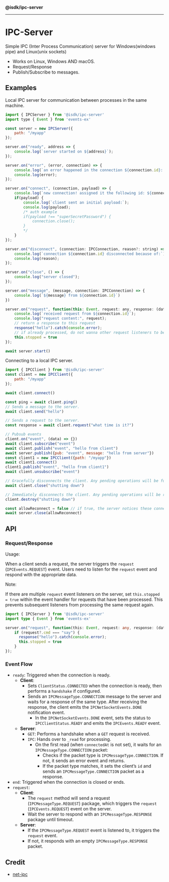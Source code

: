 **@isdk/ipc-server**

***

# IPC-Server

Simple IPC (Inter Process Communication) server for Windows(windows pipe) and Linux(unix sockets)

* Works on Linux, Windows AND macOS.
* Request/Response
* Publish/Subscribe to messages.

## Examples

Local IPC server for communication between processes in the same machine.

```js
import { IPCServer } from '@isdk/ipc-server'
import type { Event } from 'events-ex'

const server = new IPCServer({
    path: "/myapp"
});

server.on("ready", address => {
    console.log(`server started on ${address}`);
});

server.on("error", (error, connection) => {
    console.log(`an error happened in the connection ${connection.id}: ${error.message}`);
    console.log(error);
});

server.on("connect", (connection, payload) => {
    console.log(`new connection! assigned it the following id: ${connection.id}`);
    if(payload) {
        console.log(`client sent an initial payload:`);
        console.log(payload);
        /* auth example
        if(payload !== "superSecretPassword") {
            connection.close();
        }
        */
    }
});

server.on("disconnect", (connection: IPCConnection, reason?: string) => {
    console.log(`connection ${connection.id} disconnected because of:`);
    console.log(reason);
});

server.on("close", () => {
    console.log("server closed");
});

server.on("message", (message, connection: IPCConnection) => {
    console.log(`${message} from ${connection.id}`)
})

server.on("request", function(this: Event, request: any, response: (data: any) => Promise<void>, connection: IPCConnection) {
    console.log(`received request from ${connection.id}`);
    console.log("request content:", request);
    // return a response to this request
    response("hello").catch(console.error);
    // if already processed, do not wanna other request listeners to be triggered
    this.stopped = true
});

await server.start()
```

Connecting to a local IPC server.

```js
import { IPCClient } from '@isdk/ipc-server'
const client = new IPCClient({
    path: "/myapp"
});

await client.connect()

const ping = await client.ping()
// Sends a message to the server.
await client.send("hello")

// Sends a request to the server.
const response = await client.request("what time is it?")

// Pubsub events
client.on("event", (data) => {})
await client.subscribe("event")
await client.publish("event", "hello from client")
await server.publish({pub: "event", message: "hello from server"})
const client1 = new IPCClient({path: "/myapp"})
await client1.connect()
client1.publish("event", "hello from client1")
await client.unsubscribe("event")

// Gracefully disconnects the client. Any pending operations will be fulfilled before the connection is closed.
await client.close("shutting down")

// Immediately disconnects the client. Any pending operations will be rejected.
client.destroy("shutting down")

const allowReconnect = false // if true, the server notices these connected clients to reconnect to the server after a while. the server will restart. defaults to false.
await server.close(allowReconnect)
```

## API

### Request/Response

Usage:

When a client sends a request, the server triggers the `request` (`IPCEvents.REQUEST`) event. Users need to listen for the `request` event and respond with the appropriate data.

Note:

If there are multiple `request` event listeners on the server, set `this.stopped = true` within the event handler for requests that have been processed. This prevents subsequent listeners from processing the same request again.

```ts
import { IPCServer } from '@isdk/ipc-server'
import type { Event } from 'events-ex'

server.on("request", function(this: Event, request: any, response: (data: any) => Promise<void>, connection: IPCConnection) {
    if (request?.cmd === "say") {
      response("hello").catch(console.error);
      this.stopped = true
    }
});
```

### Event Flow

- `ready`: Triggered when the connection is ready.
  - **Client**:
    - Sets `ClientStatus.CONNECTED` when the connection is ready, then performs a `handshake` if configured.
    - Sends an `IPCMessageType.CONNECTION` message to the server and waits for a response of the same type. After receiving the response, the client emits the `IPCNetSocketEvents.DONE` notification event.
      - In the `IPCNetSocketEvents.DONE` event, sets the status to `IPCClientStatus.READY` and emits the `IPCEvents.READY` event.
  - **Server**:
    - `GET`: Performs a handshake when a `GET` request is received.
    - `IPC`: Hands over to `_read` for processing.
      - On the first read (when `connectedAt` is not set), it waits for an `IPCMessageType.CONNECTION` packet:
        - Checks if the packet type is `IPCMessageType.CONNECTION`. If not, it sends an error event and returns.
        - If the packet type matches, it sets the client’s `id` and sends an `IPCMessageType.CONNECTION` packet as a response.
- `end`: Triggered when the connection is closed or ends.
- `request`:
  - **Client**:
    - The `request` method will send a request (`IPCMessageType.REQUEST`) package, which triggers the `request` (`IPCEvents.REQUEST`) event on the server.
    - Wait the server to respond with an `IPCMessageType.RESPONSE` package until timeout.
  - **Server**:
    - If the `IPCMessageType.REQUEST` event is listened to, it triggers the `request` event.
    - If not, it responds with an empty `IPCMessageType.RESPONSE` packet.

## Credit

* [net-ipc](https://github.com/timotejroiko/net-ipc)

